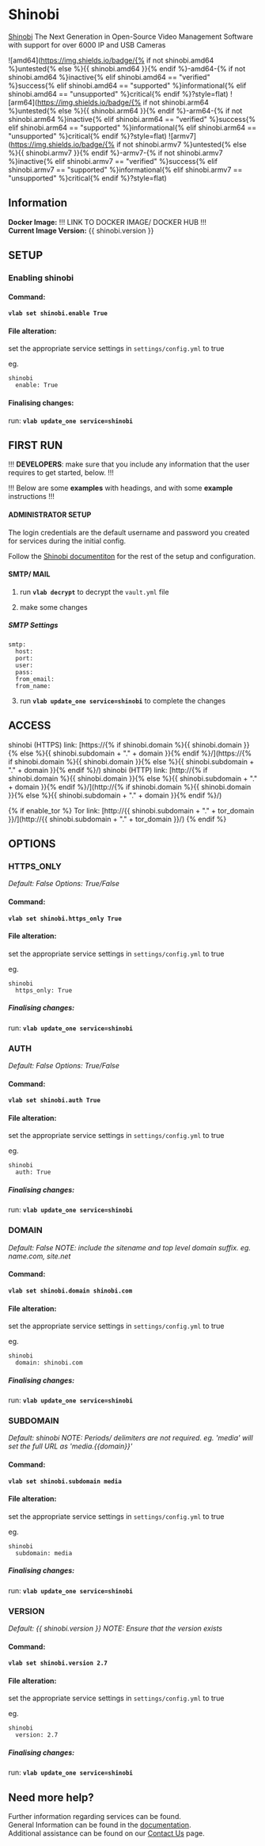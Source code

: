 # Shinobi

[Shinobi](https://gitlab.com/Shinobi-Systems/Shinobi) The Next Generation in Open-Source Video Management Software with support for over 6000 IP and USB Cameras

![amd64](https://img.shields.io/badge/{% if not shinobi.amd64 %}untested{% else %}{{ shinobi.amd64 }}{% endif %}-amd64-{% if not shinobi.amd64 %}inactive{% elif shinobi.amd64 == "verified" %}success{% elif shinobi.amd64 == "supported" %}informational{% elif shinobi.amd64 == "unsupported" %}critical{% endif %}?style=flat)
![arm64](https://img.shields.io/badge/{% if not shinobi.arm64 %}untested{% else %}{{ shinobi.arm64 }}{% endif %}-arm64-{% if not shinobi.arm64 %}inactive{% elif shinobi.arm64 == "verified" %}success{% elif shinobi.arm64 == "supported" %}informational{% elif shinobi.arm64 == "unsupported" %}critical{% endif %}?style=flat)
![armv7](https://img.shields.io/badge/{% if not shinobi.armv7 %}untested{% else %}{{ shinobi.armv7 }}{% endif %}-armv7-{% if not shinobi.armv7 %}inactive{% elif shinobi.armv7 == "verified" %}success{% elif shinobi.armv7 == "supported" %}informational{% elif shinobi.armv7 == "unsupported" %}critical{% endif %}?style=flat)

## Information


**Docker Image:** !!! LINK TO DOCKER IMAGE/ DOCKER HUB !!!  
**Current Image Version:** {{ shinobi.version }}

## SETUP

### Enabling shinobi

#### Command:

**`vlab set shinobi.enable True`**

#### File alteration:

set the appropriate service settings in `settings/config.yml` to true

eg.
```
shinobi
  enable: True
```

#### Finalising changes:

run: **`vlab update_one service=shinobi`**

## FIRST RUN

!!! **DEVELOPERS**: make sure that you include any information that the user requires to get started, below. !!!

!!! Below are some **examples** with headings, and with some **example** instructions !!!

#### ADMINISTRATOR SETUP

The login credentials are the default username and password you created for services during the initial config.

Follow the [Shinobi documentiton](https://shinobi.video/docs/start#content-account-management) for the rest of the setup and configuration.

#### SMTP/ MAIL

1. run **`vlab decrypt`** to decrypt the `vault.yml` file

2. make some changes


##### SMTP Settings
```
smtp:
  host:
  port:
  user:
  pass:
  from_email:
  from_name:
```

3. run **`vlab update_one service=shinobi`** to complete the changes


## ACCESS

shinobi (HTTPS) link: [https://{% if shinobi.domain %}{{ shinobi.domain }}{% else %}{{ shinobi.subdomain + "." + domain }}{% endif %}/](https://{% if shinobi.domain %}{{ shinobi.domain }}{% else %}{{ shinobi.subdomain + "." + domain }}{% endif %}/)
shinobi (HTTP) link: [http://{% if shinobi.domain %}{{ shinobi.domain }}{% else %}{{ shinobi.subdomain + "." + domain }}{% endif %}/](http://{% if shinobi.domain %}{{ shinobi.domain }}{% else %}{{ shinobi.subdomain + "." + domain }}{% endif %}/)

{% if enable_tor %}
Tor link: [http://{{ shinobi.subdomain + "." + tor_domain }}/](http://{{ shinobi.subdomain + "." + tor_domain }}/)
{% endif %}

## OPTIONS

### HTTPS_ONLY
*Default: False*
*Options: True/False*

#### Command:

**`vlab set shinobi.https_only True`**

#### File alteration:

set the appropriate service settings in `settings/config.yml` to true

eg.
```
shinobi
  https_only: True
```

##### Finalising changes:

run: **`vlab update_one service=shinobi`**

### AUTH
*Default: False*
*Options: True/False*

#### Command:

**`vlab set shinobi.auth True`**

#### File alteration:

set the appropriate service settings in `settings/config.yml` to true

eg.
```
shinobi
  auth: True
```

##### Finalising changes:

run: **`vlab update_one service=shinobi`**

### DOMAIN
*Default: False*
*NOTE: include the sitename and top level domain suffix. eg. name.com, site.net*

#### Command:

**`vlab set shinobi.domain shinobi.com`**

#### File alteration:

set the appropriate service settings in `settings/config.yml` to true

eg.
```
shinobi
  domain: shinobi.com
```

##### Finalising changes:

run: **`vlab update_one service=shinobi`**

### SUBDOMAIN
*Default: shinobi*
*NOTE: Periods/ delimiters are not required. eg. 'media' will set the full URL as 'media.{{domain}}'*

#### Command:

**`vlab set shinobi.subdomain media`**

#### File alteration:

set the appropriate service settings in `settings/config.yml` to true

eg.
```
shinobi
  subdomain: media
```

##### Finalising changes:

run: **`vlab update_one service=shinobi`**

### VERSION
*Default: {{  shinobi.version  }}*
*NOTE: Ensure that the version exists*

#### Command:

**`vlab set shinobi.version 2.7`**

#### File alteration:

set the appropriate service settings in `settings/config.yml` to true

eg.
```
shinobi
  version: 2.7
```

##### Finalising changes:

run: **`vlab update_one service=shinobi`**

## Need more help?
Further information regarding services can be found. \
General Information can be found in the [documentation](https://docs.vivumlab.com). \
Additional assistance can be found on our [Contact Us](https://docs.vivumlab.com/Contact-us) page.
